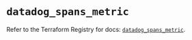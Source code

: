 # `datadog_spans_metric`

Refer to the Terraform Registry for docs: [`datadog_spans_metric`](https://registry.terraform.io/providers/datadog/datadog/3.52.0/docs/resources/spans_metric).
